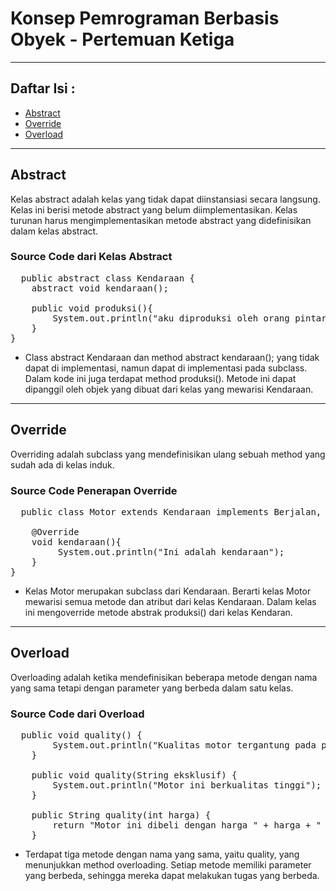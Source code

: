 # Konsep Pemrograman Berbasis Obyek - Pertemuan Ketiga

---

##  Daftar Isi :
- [ Abstract](#abstract)
- [ Override](#override)
- [ Overload](#overload)
  
---

## Abstract
Kelas abstract adalah kelas yang tidak dapat diinstansiasi secara langsung. Kelas ini berisi metode abstract yang belum diimplementasikan. Kelas turunan harus mengimplementasikan metode abstract yang didefinisikan dalam kelas abstract.

### Source Code dari Kelas Abstract
<pre>
  public abstract class Kendaraan {
    abstract void kendaraan();
  
    public void produksi(){
        System.out.println("aku diproduksi oleh orang pintar");
    }
}
</pre>
- Class abstract Kendaraan dan method abstract kendaraan(); yang tidak dapat di implementasi, namun dapat di implementasi pada subclass. Dalam kode ini juga terdapat method produksi(). Metode ini dapat dipanggil oleh objek yang dibuat dari kelas yang mewarisi Kendaraan.

---

## Override
Overriding adalah subclass yang mendefinisikan ulang sebuah method yang sudah ada di kelas induk.

### Source Code Penerapan Override
<pre>
  public class Motor extends Kendaraan implements Berjalan, Berhenti{
  
    @Override
    void kendaraan(){
         System.out.println("Ini adalah kendaraan");
    }
}
</pre>
- Kelas Motor merupakan subclass dari Kendaraan. Berarti kelas Motor mewarisi semua metode dan atribut dari kelas Kendaraan. Dalam kelas ini mengoverride metode abstrak produksi() dari kelas Kendaran.

---

## Overload 
Overloading adalah ketika mendefinisikan beberapa metode dengan nama yang sama tetapi dengan parameter yang berbeda dalam satu kelas.

### Source Code dari Overload
<pre>
  public void quality() {
        System.out.println("Kualitas motor tergantung pada perawatan dan penggunaan.");
    }
    
    public void quality(String eksklusif) {
        System.out.println("Motor ini berkualitas tinggi");
    }
    
    public String quality(int harga) {
        return "Motor ini dibeli dengan harga " + harga + " rupiah";
    }
</pre>
- Terdapat tiga metode dengan nama yang sama, yaitu quality, yang menunjukkan method overloading. Setiap metode memiliki parameter yang berbeda, sehingga mereka dapat melakukan tugas yang berbeda.
